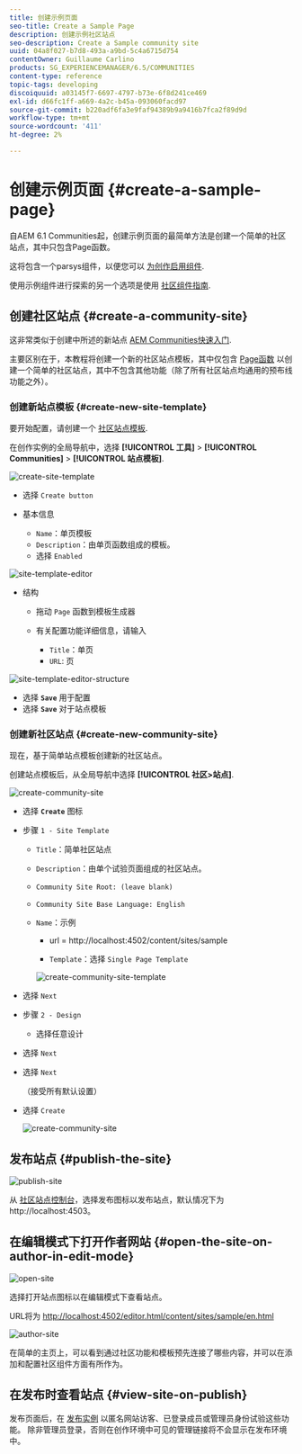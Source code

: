 ```yaml
---
title: 创建示例页面
seo-title: Create a Sample Page
description: 创建示例社区站点
seo-description: Create a Sample community site
uuid: 04a8f027-b7d8-493a-a9bd-5c4a6715d754
contentOwner: Guillaume Carlino
products: SG_EXPERIENCEMANAGER/6.5/COMMUNITIES
content-type: reference
topic-tags: developing
discoiquuid: a03145f7-6697-4797-b73e-6f8d241ce469
exl-id: d66fc1ff-a669-4a2c-b45a-093060facd97
source-git-commit: b220adf6fa3e9faf94389b9a9416b7fca2f89d9d
workflow-type: tm+mt
source-wordcount: '411'
ht-degree: 2%

---
```


# 创建示例页面 {#create-a-sample-page}

自AEM 6.1 Communities起，创建示例页面的最简单方法是创建一个简单的社区站点，其中只包含Page函数。

这将包含一个parsys组件，以便您可以 [为创作启用组件](basics.md#accessing-communities-components).

使用示例组件进行探索的另一个选项是使用 [社区组件指南](components-guide.md).

## 创建社区站点 {#create-a-community-site}

这非常类似于创建中所述的新站点 [AEM Communities快速入门](getting-started.md).

主要区别在于，本教程将创建一个新的社区站点模板，其中仅包含 [Page函数](functions.md#page-function) 以创建一个简单的社区站点，其中不包含其他功能（除了所有社区站点均通用的预布线功能之外）。

### 创建新站点模板 {#create-new-site-template}

要开始配置，请创建一个 [社区站点模板](sites.md).

在创作实例的全局导航中，选择 **[!UICONTROL 工具]** > **[!UICONTROL Communities]** > **[!UICONTROL 站点模板]**.

![create-site-template](assets/create-site-template1.png)

* 选择 `Create button`
* 基本信息

   * `Name`：单页模板
   * `Description`：由单页函数组成的模板。
   * 选择 `Enabled`

![site-template-editor](assets/site-template-editor.png)

* 结构

   * 拖动 `Page` 函数到模板生成器
   * 有关配置功能详细信息，请输入

      * `Title`：单页
      * `URL`: 页

![site-template-editor-structure](assets/site-template-editor1.png)

* 选择 **`Save`** 用于配置
* 选择 **`Save`** 对于站点模板

### 创建新社区站点 {#create-new-community-site}

现在，基于简单站点模板创建新的社区站点。

创建站点模板后，从全局导航中选择 **[!UICONTROL 社区>站点]**.

![create-community-site](assets/create-community-site1.png)

* 选择 **`Create`** 图标

* 步骤 `1 - Site Template`

   * `Title`：简单社区站点
   * `Description`：由单个试验页面组成的社区站点。
   * `Community Site Root: (leave blank)`
   * `Community Site Base Language: English`
   * `Name`：示例

      * url = http://localhost:4502/content/sites/sample

      * `Template`：选择 `Single Page Template`

      ![create-community-site-template](assets/create-community-site-template.png)


* 选择 `Next`
* 步骤 `2 - Design`

   * 选择任意设计

* 选择 `Next`
* 选择 `Next`

   （接受所有默认设置）

* 选择 `Create`

   ![create-community-site](assets/create-community-site.png)

## 发布站点 {#publish-the-site}

![publish-site](assets/publish-site.png)

从 [社区站点控制台](sites-console.md)，选择发布图标以发布站点，默认情况下为http://localhost:4503。

## 在编辑模式下打开作者网站 {#open-the-site-on-author-in-edit-mode}

![open-site](assets/open-site.png)

选择打开站点图标以在编辑模式下查看站点。

URL将为 [http://localhost:4502/editor.html/content/sites/sample/en.html](http://localhost:4502/editor.html/content/sites/sample/en.html)

![author-site](assets/author-site.png)

在简单的主页上，可以看到通过社区功能和模板预先连接了哪些内容，并可以在添加和配置社区组件方面有所作为。

## 在发布时查看站点 {#view-site-on-publish}

发布页面后，在 [发布实例](http://localhost:4503/content/sites/sample/en.html) 以匿名网站访客、已登录成员或管理员身份试验这些功能。 除非管理员登录，否则在创作环境中可见的管理链接将不会显示在发布环境中。

